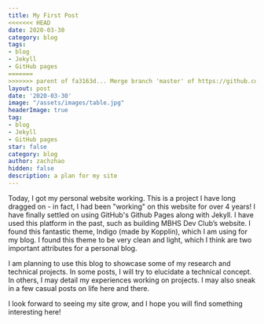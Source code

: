 ```yaml
---
title: My First Post
<<<<<<< HEAD
date: 2020-03-30
category: blog
tags:
- blog
- Jekyll
- GitHub pages
=======
>>>>>>> parent of fa3163d... Merge branch 'master' of https://github.com/Zeyuzhao/zeyuzhao.github.io
layout: post
date: '2020-03-30'
image: "/assets/images/table.jpg"
headerImage: true
tag:
- blog
- Jekyll
- GitHub pages
star: false
category: blog
author: zachzhao
hidden: false
description: a plan for my site
---
```


Today, I got my personal website working. This is a project I have long dragged on - in fact, I had been "working" on this website for over 4 years! I have finally settled on using GitHub's Github Pages along with Jekyll. I have used this platform in the past, such as building MBHS Dev Club’s website. I found this fantastic theme, Indigo (made by Kopplin), which I am using for my blog. I found this theme to be very clean and light, which I think are two important attributes for a personal blog.

I am planning to use this blog to showcase some of my research and technical projects. In some posts, I will try to elucidate a technical concept. In others, I may detail my experiences working on projects. I may also sneak in a few casual posts on life here and there.

I look forward to seeing my site grow, and I hope you will find something interesting here!

